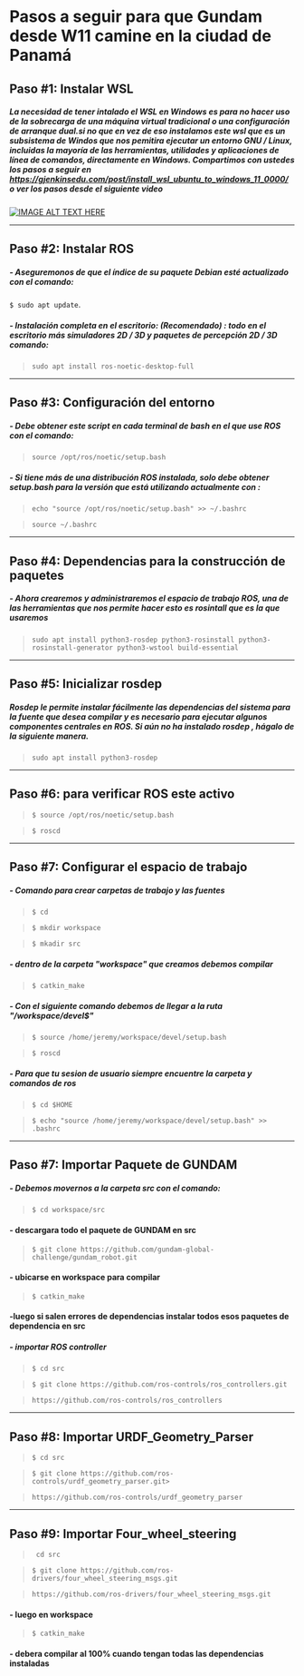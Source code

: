 # **Pasos a seguir para que Gundam desde W11 camine en la ciudad de Panamá**


## **Paso #1: Instalar WSL**
##### La necesidad de tener intalado el WSL en Windows es para no hacer uso de la sobrecarga de una máquina virtual tradicional o una configuración de arranque dual.si no que en vez de eso instalamos este wsl que es un subsistema de Windos que nos pemitira ejecutar un entorno GNU / Linux, incluidas la mayoría de las herramientas, utilidades y aplicaciones de línea de comandos, directamente en Windows.     Compartimos con ustedes los pasos a seguir en  https://gjenkinsedu.com/post/install_wsl_ubuntu_to_windows_11_0000/ o ver los pasos desde el siguiente video
[![IMAGE ALT TEXT HERE](https://www.trecebits.com/wp-content/uploads/2019/09/YouTube.jpg)](https://www.youtube.com/watch?v=wWFI2Gxtq-8)
___

## **Paso #2: Instalar ROS**
##### -  Aseguremonos de que el índice de su paquete Debian esté actualizado con el comando:
`$ sudo apt update`.

##### - Instalación completa en el escritorio: (Recomendado) : todo en el escritorio más simuladores 2D / 3D y paquetes de percepción 2D / 3D  comando:
>`sudo apt install ros-noetic-desktop-full`
___


## **Paso #3: Configuración del entorno**
##### - Debe obtener este script en cada terminal de bash en el que use ROS con el comando: 
>`source /opt/ros/noetic/setup.bash`

##### - Si tiene más de una distribución ROS instalada, solo debe obtener setup.bash para la versión que está utilizando actualmente con :
>`echo "source /opt/ros/noetic/setup.bash" >> ~/.bashrc`

>`source ~/.bashrc`
___

## **Paso #4: Dependencias para la construcción de paquetes**
##### - Ahora crearemos y administraremos el espacio de trabajo ROS, una de las herramientas que nos permite hacer esto es rosintall que es la que usaremos
>`sudo apt install python3-rosdep python3-rosinstall python3-rosinstall-generator python3-wstool build-essential`

___

## **Paso #5: Inicializar rosdep**
##### Rosdep le permite instalar fácilmente las dependencias del sistema para la fuente que desea compilar y es necesario para ejecutar algunos componentes centrales en ROS. Si aún no ha instalado rosdep , hágalo de la siguiente manera.
>`sudo apt install python3-rosdep`
___

## **Paso #6: para verificar ROS este activo**
>`$ source /opt/ros/noetic/setup.bash`

>`$ roscd`
___

## **Paso #7: Configurar el espacio de trabajo**
##### - Comando para crear carpetas de trabajo y las fuentes
>`$ cd`

>`$ mkdir workspace`

>`$ mkadir src`

##### - dentro de la carpeta "workspace" que creamos debemos compilar
>`$ catkin_make`


##### - Con el siguiente comando debemos de llegar a la ruta "/workspace/devel$"
>`$ source /home/jeremy/workspace/devel/setup.bash`

>`$ roscd`


##### - Para que tu sesion de usuario siempre encuentre la carpeta y comandos de ros
>`$ cd $HOME`

>`$ echo "source /home/jeremy/workspace/devel/setup.bash" >> .bashrc`
___

## **Paso #7: Importar Paquete de GUNDAM**
##### - Debemos movernos a la carpeta src con el comando:
>`$ cd workspace/src`
#### -  descargara todo el paquete de GUNDAM en src 
>`$ git clone https://github.com/gundam-global-challenge/gundam_robot.git`
#### - ubicarse en workspace para compilar
>`$ catkin_make`
#### -luego si salen errores de dependencias instalar todos esos paquetes de dependencia en src

##### - importar ROS controller
>`$ cd src`

>`$ git clone https://github.com/ros-controls/ros_controllers.git`

>`https://github.com/ros-controls/ros_controllers`
___

## **Paso #8: Importar URDF_Geometry_Parser**
<!-- #### - Importar URDF_Geometry_Parser -->
>`$ cd src`

>`$ git clone https://github.com/ros-controls/urdf_geometry_parser.git>`

>`https://github.com/ros-controls/urdf_geometry_parser`
___

## **Paso #9: Importar Four_wheel_steering**
<!-- #### - Importar Four_wheel_steering -->
>` cd src`

>`$ git clone https://github.com/ros-drivers/four_wheel_steering_msgs.git`

>`https://github.com/ros-drivers/four_wheel_steering_msgs.git`
#### - luego en workspace 
>`$ catkin_make`
#### - debera compilar al 100% cuando tengan todas las dependencias instaladas



